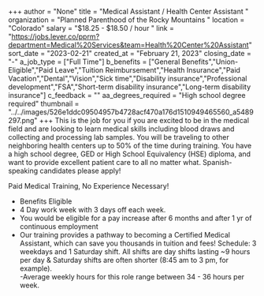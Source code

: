 +++
author = "None"
title = "Medical Assistant / Health Center Assistant "
organization = "Planned Parenthood of the Rocky Mountains "
location = "Colorado"
salary = "$18.25 - $18.50 / hour "
link = "https://jobs.lever.co/pprm?department=Medical%20Services&team=Health%20Center%20Assistant"
sort_date = "2023-02-21"
created_at = "February 21, 2023"
closing_date = "-"
a_job_type = ["Full Time"]
b_benefits = ["General Benefits","Union-Eligible","Paid Leave","Tuition Reimbursement","Health Insurance","Paid Vacation","Dental","Vision","Sick time","Disability insurance","Professional development","FSA","Short-term disability insurance","Long-term disability insurance"]
c_feedback = ""
aa_degrees_required = "High school degree required"
thumbnail = "../../images/526e1ddc09504957b4728acf470a176d1510949465560_a5489297.png"
+++
This is the job for you if you are excited to be in the medical field and are looking to learn medical skills including blood draws and collecting and processing lab samples. You will be traveling to other neighboring health centers up to 50% of the time during training. You have a high school degree, GED or High School Equivalency (HSE) diploma, and want to provide excellent patient care to all no matter what. 
Spanish-speaking candidates please apply! 

Paid Medical Training, No Experience Necessary!
- Benefits Eligible
- 4 Day work week with 3 days off each week.
- You would be eligible for a pay increase after 6 months and after 1 yr of continuous employment
- Our training provides a pathway to becoming a Certified Medical Assistant, which can save you thousands in tuition and fees!
Schedule: 3 weekdays and 1 Saturday shift. All shifts are day shifts lasting ~9 hours per day & Saturday shifts are often shorter (8:45 am to 3 pm, for example).  
-Average weekly hours for this role range between 34 - 36 hours per week.  